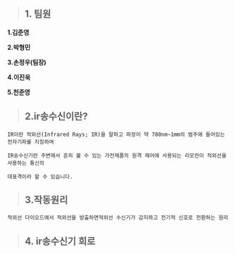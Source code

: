> ## 1. 팀원
**1.김준영**

**2.박형민**

**3.손정우(팀장)**

**4.이진욱**

**5.천준영**



> ## 2.ir송수신이란?
```
IR이란 적외선(Infrared Rays; IR)을 말하고 파장이 약 780nm~1mm의 범주에 들어있는 전자기파를 지칭하며

IR송수신기란 주변에서 흔히 볼 수 있는 가전제품의 원격 제어에 사용되는 리모컨이 적외선을 사용하는 통신의 

대표격이라 할 수 있습니다.
```

> ## 3.작동원리

```
적외선 다이오드에서 적외선을 방출하면적외선 수신기가 감지하고 전기적 신호로 전환하는 원리
```

> ## 4. ir송수신기 회로
<div>
  <img ="https://user-images.githubusercontent.com/50861700/69004550-77ce4400-0958-11ea-8288-340b27db64e8.jpg" >
  </div>
